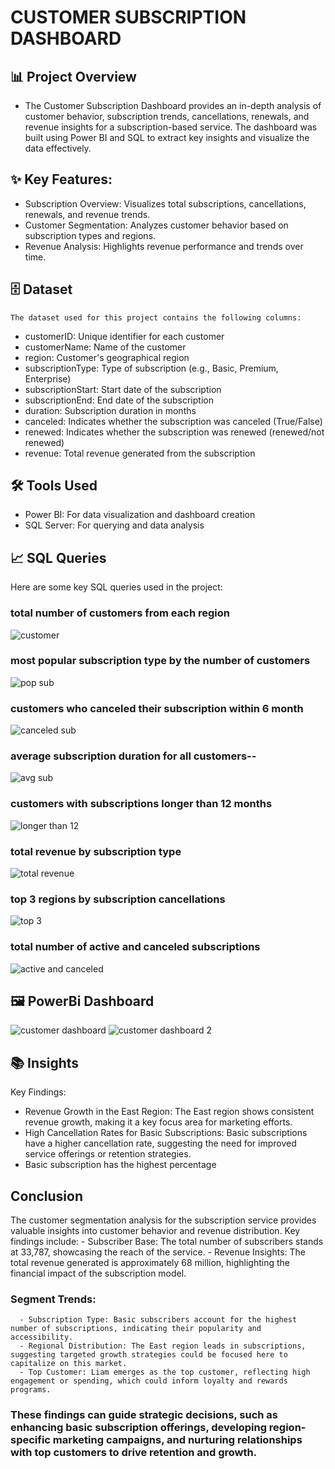 # CUSTOMER SUBSCRIPTION DASHBOARD

## 📊 Project Overview
   - The Customer Subscription Dashboard provides an in-depth analysis of customer behavior, subscription trends,
      cancellations, renewals, and revenue insights for a subscription-based service. The 
      dashboard was built using Power BI and SQL to extract key insights and visualize the data effectively.

## ✨ Key Features:
   - Subscription Overview: Visualizes total subscriptions, cancellations, renewals, and revenue trends.
   - Customer Segmentation: Analyzes customer behavior based on subscription types and regions.
   - Revenue Analysis: Highlights revenue performance and trends over time.

## 🗄️ Dataset
    The dataset used for this project contains the following columns:
  - customerID: Unique identifier for each customer
  - customerName: Name of the customer
  - region: Customer's geographical region
  - subscriptionType: Type of subscription (e.g., Basic, Premium, Enterprise)
  - subscriptionStart: Start date of the subscription
  - subscriptionEnd: End date of the subscription
  - duration: Subscription duration in months
  - canceled: Indicates whether the subscription was canceled (True/False)
  - renewed: Indicates whether the subscription was renewed (renewed/not renewed)
  - revenue: Total revenue generated from the subscription

## 🛠️ Tools Used
  - Power BI: For data visualization and dashboard creation
  - SQL Server: For querying and data analysis

## 📈 SQL Queries
   Here are some key SQL queries used in the project:

### total number of customers from each region
![customer](https://github.com/user-attachments/assets/02a882ed-47f2-409f-9c2b-0e181752f2ad)

### most popular subscription type by the number of customers
![pop sub](https://github.com/user-attachments/assets/34e4bbd7-d3ab-478c-bb72-434ebf9d2e00)

### customers who canceled their subscription within 6 month
![canceled sub](https://github.com/user-attachments/assets/06e7669d-dc8b-4723-9513-ad1c01aff224)

### average subscription duration for all customers--
![avg sub](https://github.com/user-attachments/assets/7adb0209-2997-425c-bbb0-968d3fe12cb9)

### customers with subscriptions longer than 12 months
![longer than 12](https://github.com/user-attachments/assets/14fd12b2-ee97-4b3b-9ca6-46b2e79cc243)

### total revenue by subscription type
![total revenue](https://github.com/user-attachments/assets/3ee92fc6-f680-43aa-bec3-89b20825e324)

### top 3 regions by subscription cancellations
![top 3](https://github.com/user-attachments/assets/f8fef049-2465-4417-b904-1fa920f01c3e)

### total number of active and canceled subscriptions
![active and canceled](https://github.com/user-attachments/assets/e6000bef-1071-4c30-8ea0-8a5d89eb0436)

## 🖼️ PowerBi Dashboard
 ![customer dashboard](https://github.com/user-attachments/assets/6a12eb78-9880-41cc-a87f-5c62bd068d1a)
 ![customer dashboard 2](https://github.com/user-attachments/assets/f430a999-8865-45a0-b615-5cd3aa225507)


## 📚 Insights
   Key Findings:
 -  Revenue Growth in the East Region: The East region shows consistent revenue growth, making it a key focus area for marketing efforts.
 -  High Cancellation Rates for Basic Subscriptions: Basic subscriptions have a higher cancellation rate, suggesting the need for improved service offerings or retention strategies.
 -  Basic subscription has the highest percentage


## Conclusion
   The customer segmentation analysis for the subscription service provides valuable insights into customer behavior and revenue distribution. 
   Key findings include:
       - Subscriber Base: The total number of subscribers stands at 33,787, showcasing the reach of the service.
       - Revenue Insights: The total revenue generated is approximately 68 million, highlighting the financial impact of the subscription model.
  
 ### Segment Trends:
      - Subscription Type: Basic subscribers account for the highest number of subscriptions, indicating their popularity and accessibility.
      - Regional Distribution: The East region leads in subscriptions, suggesting targeted growth strategies could be focused here to capitalize on this market.
      - Top Customer: Liam emerges as the top customer, reflecting high engagement or spending, which could inform loyalty and rewards programs.

 ### These findings can guide strategic decisions, such as enhancing basic subscription offerings, developing region-specific marketing campaigns, and nurturing relationships with top customers to drive          retention and growth.







   
